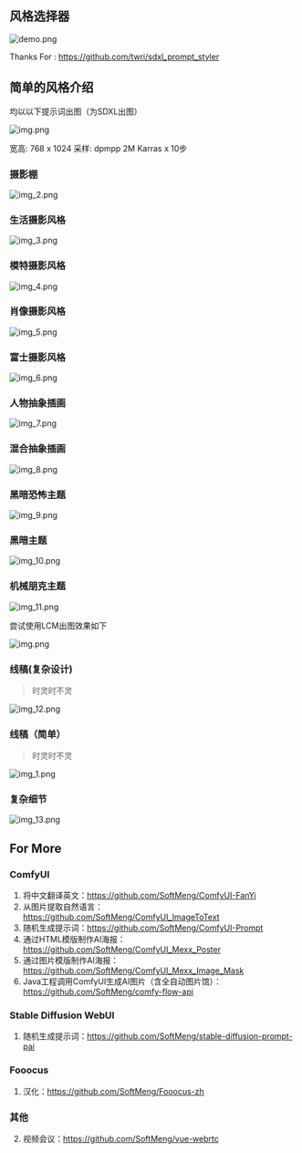 ## 风格选择器

![demo.png](image/demo.png)

Thanks For : https://github.com/twri/sdxl_prompt_styler

## 简单的风格介绍

均以以下提示词出图（为SDXL出图）

![img.png](image/img.png)

宽高: 768 x 1024
采样: dpmpp 2M Karras x 10步

### 摄影棚

![img_2.png](image/2.png)

### 生活摄影风格

![img_3.png](image/3.png)

### 模特摄影风格

![img_4.png](image/4.png)

### 肖像摄影风格

![img_5.png](image/5.png)

### 富士摄影风格

![img_6.png](image/6.png)

### 人物抽象插画

![img_7.png](image/7.png)

### 混合抽象插画

![img_8.png](image/8.png)

### 黑暗恐怖主题

![img_9.png](image/9.png)

### 黑暗主题

![img_10.png](image/10.png)

### 机械朋克主题

![img_11.png](image/11.png)

尝试使用LCM出图效果如下

![img.png](image/imgLCM.png)

### 线稿(复杂设计)

> 时灵时不灵

![img_12.png](image/12.png)

### 线稿（简单）

> 时灵时不灵

![img_1.png](image/1.png)

### 复杂细节

![img_13.png](image/13.png)

## For More

### ComfyUI
1. 将中文翻译英文：https://github.com/SoftMeng/ComfyUI-FanYi
2. 从图片提取自然语言：https://github.com/SoftMeng/ComfyUI_ImageToText
3. 随机生成提示词：https://github.com/SoftMeng/ComfyUI-Prompt
4. 通过HTML模版制作AI海报：https://github.com/SoftMeng/ComfyUI_Mexx_Poster
5. 通过图片模版制作AI海报：https://github.com/SoftMeng/ComfyUI_Mexx_Image_Mask
6. Java工程调用ComfyUI生成AI图片（含全自动图片馆）：https://github.com/SoftMeng/comfy-flow-api
### Stable Diffusion WebUI
1. 随机生成提示词：https://github.com/SoftMeng/stable-diffusion-prompt-pai
### Fooocus
1. 汉化：https://github.com/SoftMeng/Fooocus-zh
### 其他
2. 视频会议：https://github.com/SoftMeng/vue-webrtc